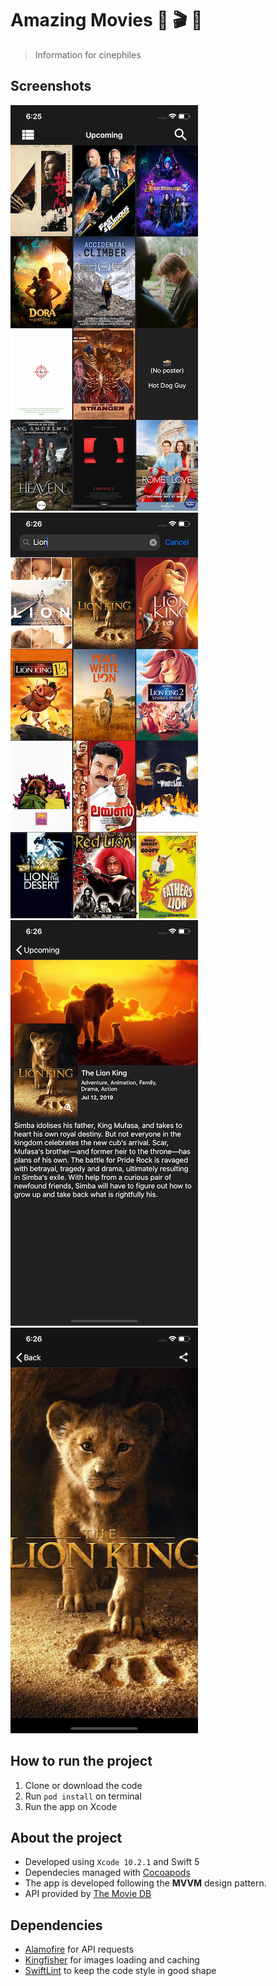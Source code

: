 # Amazing Movies 🎥 🎬 🍿

> Information for cinephiles

## Screenshots
![Screenshot 1](https://github.com/ricardo0100/AmazingMovies/blob/dev/Screenshots/Screenshot-1.png)
![Screenshot 2](https://github.com/ricardo0100/AmazingMovies/blob/dev/Screenshots/Screenshot-2.png)
![Screenshot 3](https://github.com/ricardo0100/AmazingMovies/blob/dev/Screenshots/Screenshot-3.png)
![Screenshot 4](https://github.com/ricardo0100/AmazingMovies/blob/dev/Screenshots/Screenshot-4.png)

## How to run the project

1. Clone or download the code
2. Run `pod install` on terminal
3. Run the app on Xcode

## About the project

- Developed using `Xcode 10.2.1` and Swift 5
- Dependecies managed with [Cocoapods](http://cocoapods.org)
- The app is developed following the **MVVM** design pattern.
- API provided by [The Movie DB](https://developers.themoviedb.org/3)

## Dependencies

- [Alamofire](https://github.com/Alamofire/Alamofire) for API requests
- [Kingfisher](https://github.com/onevcat/Kingfishere) for images loading and caching
- [SwiftLint](https://github.com/realm/SwiftLint) to keep the code style in good shape
